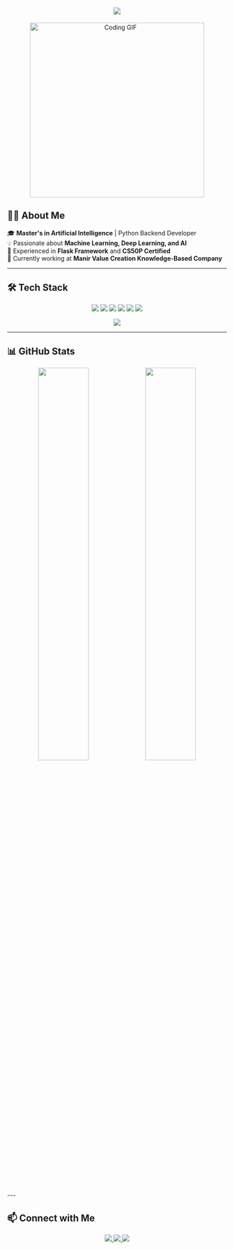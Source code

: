 <h1 align="center"> 
  <img src="https://readme-typing-svg.herokuapp.com?font=Fira+Code&duration=2000&color=36BCF7&center=true&vCenter=true&lines=Hey%2C+I'm+Ehsan+Lak!;AI+Researcher+%26+Backend+Developer;Python+%7C+Flask+%7C+Machine+Learning" />
</h1>

<p align="center">
  <img src="https://media.giphy.com/media/2IudUHdI075HL02Pkk/giphy.gif" width="400" alt="Coding GIF"/>
</p>

## 👨‍💻 About Me  
🎓 **Master's in Artificial Intelligence** | Python Backend Developer  
💡 Passionate about **Machine Learning, Deep Learning, and AI**  
🚀 Experienced in **Flask Framework** and **CS50P Certified**  
📍 Currently working at **Manir Value Creation Knowledge-Based Company**  

---

## 🛠️ Tech Stack  
<p align="center">
  <img src="https://img.shields.io/badge/Python-3776AB?style=for-the-badge&logo=python&logoColor=white" />
  <img src="https://img.shields.io/badge/Flask-000000?style=for-the-badge&logo=flask&logoColor=white" />
  <img src="https://img.shields.io/badge/TensorFlow-FF6F00?style=for-the-badge&logo=tensorflow&logoColor=white" />
  <img src="https://img.shields.io/badge/Scikit--Learn-F7931E?style=for-the-badge&logo=scikit-learn&logoColor=white" />
  <img src="https://img.shields.io/badge/Django-092E20?style=for-the-badge&logo=django&logoColor=white" />
  <img src="https://img.shields.io/badge/GitHub-181717?style=for-the-badge&logo=github&logoColor=white" />
</p>
<p align="center">
  <a href="https://skillicons.dev">
    <img src="https://skillicons.dev/icons?i=git,django,docker,anaconda,py,pytorch,github,linux,tensorflow,sklearn,selenium,opencv," />
  </a>
</p>

---

## 📊 GitHub Stats

<p align="center">
  <img src="https://github-readme-stats.vercel.app/api?username=ehsunpy&show_icons=true&theme=radical" width="48%" />
  <img src="https://github-readme-streak-stats.herokuapp.com/?user=ehsunpy&theme=radical" width="48%" />
</p>
---

## 📫 Connect with Me  
<p align="center">
  <a href="https://github.com/Ehsunpy" target="_blank">
    <img src="https://img.shields.io/github/followers/Ehsunpy?label=Follow&style=social" />
  </a>
  <a href="https://linkedin.com/in/ehsunpy" target="_blank">
    <img src="https://img.shields.io/badge/LinkedIn-Connect-blue?style=flat&logo=linkedin" />
  </a>
  <a href="https://twitter.com/ehsunpy" target="_blank">
    <img src="https://img.shields.io/badge/Twitter-Follow-blue?style=flat&logo=twitter" />
  </a>
</p>